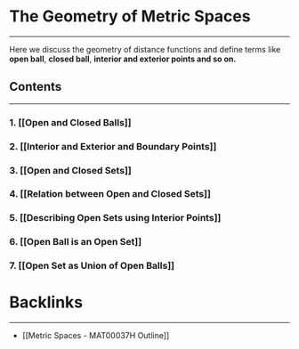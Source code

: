 # The Geometry of Metric Spaces
---
Here we discuss the geometry of distance functions and define terms like **open ball**, **closed ball**, **interior and exterior points and so on.**

## Contents
---
### 1. [[Open and Closed Balls]]
### 2. [[Interior and Exterior and Boundary Points]]

### 3. [[Open and Closed Sets]]

### 4. [[Relation between Open and Closed Sets]]

### 5. [[Describing Open Sets using Interior Points]]

### 6. [[Open Ball is an Open Set]]

### 7. [[Open Set as Union of Open Balls]]


# Backlinks
---
- [[Metric Spaces - MAT00037H Outline]]